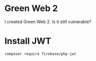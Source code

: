 # Green Web 2
I created Green Web 2. Is it still vulnerable?
# Install JWT
``composer require firebase/php-jwt
``
